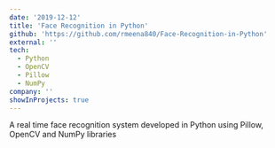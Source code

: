 ```yaml
---
date: '2019-12-12'
title: 'Face Recognition in Python'
github: 'https://github.com/rmeena840/Face-Recognition-in-Python'
external: ''
tech:
  - Python
  - OpenCV
  - Pillow
  - NumPy
company: ''
showInProjects: true
---
```


A real time face recognition system developed in Python using Pillow, OpenCV and NumPy libraries
